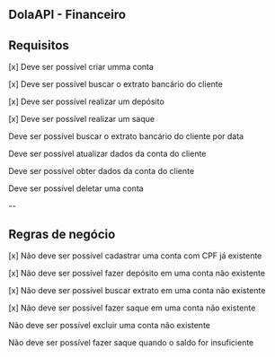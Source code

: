 ## DolaAPI - Financeiro


## Requisitos
[x] Deve ser possível criar umma conta

[x] Deve ser possível buscar o extrato bancário do cliente

[x] Deve ser possível realizar um depósito

[x] Deve ser possível realizar um saque

Deve ser possível buscar o extrato bancário do cliente por data

Deve ser possível atualizar dados da conta do cliente

Deve ser possível obter dados da conta do cliente

Deve ser possível deletar uma conta

--

## Regras de negócio
[x] Não deve ser possível cadastrar uma conta com CPF já existente

[x] Não deve ser possível fazer depósito em uma conta não existente

[x] Não deve ser possível buscar extrato em uma conta não existente

[x] Não deve ser possível fazer saque em uma conta não existente

Não deve ser possível excluir uma conta não existente

Não deve ser possível fazer saque quando o saldo for insuficiente
